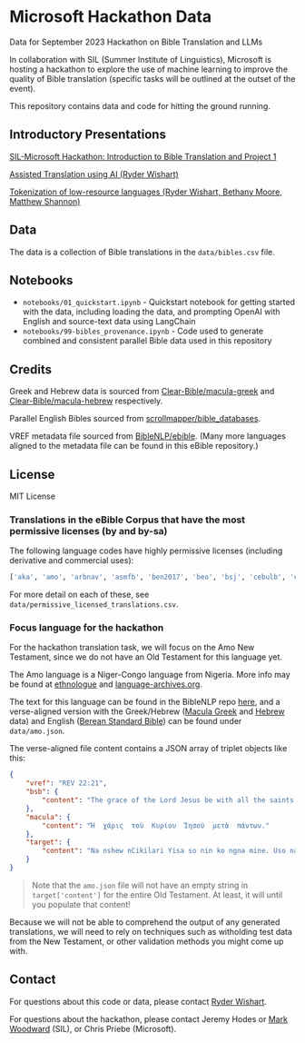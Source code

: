 # Microsoft Hackathon Data

Data for September 2023 Hackathon on Bible Translation and LLMs

In collaboration with SIL (Summer Institute of Linguistics), Microsoft is hosting a hackathon to explore the use of machine learning to improve the quality of Bible translation (specific tasks will be outlined at the outset of the event).

This repository contains data and code for hitting the ground running.

## Introductory Presentations

[SIL-Microsoft Hackathon: Introduction to Bible Translation and Project 1](https://docs.google.com/presentation/d/1N_cfJPq36Wc-5c5HD1GnZkC4ruV7Ppitft9YrDXsAh8)

[Assisted Translation using AI (Ryder Wishart)](https://docs.google.com/presentation/d/1KuW7Xu6fS9JhR1RrqUp1khON0C0dUk5uYTc5E-qnQhI/edit?usp=sharing)

[Tokenization of low-resource languages (Ryder Wishart, Bethany Moore, Matthew Shannon)](https://docs.google.com/presentation/d/12G54_PQlyXFuKdjtDfoNe_8RoOtPmdsSSW6g2CHxWvo/edit?usp=sharing)

## Data

The data is a collection of Bible translations in the `data/bibles.csv` file.

## Notebooks

- `notebooks/01_quickstart.ipynb` - Quickstart notebook for getting started with the data, including loading the data, and prompting OpenAI with English and source-text data using LangChain
- `notebooks/99-bibles_provenance.ipynb` - Code used to generate combined and consistent parallel Bible data used in this repository

## Credits

Greek and Hebrew data is sourced from [Clear-Bible/macula-greek](https://github.com/Clear-Bible/macula-greek/) and [Clear-Bible/macula-hebrew](https://github.com/Clear-Bible/macula-hebrew) respectively.

Parallel English Bibles sourced from [scrollmapper/bible_databases](https://github.com/scrollmapper/bible_databases).

VREF metadata file sourced from [BibleNLP/ebible](https://github.com/BibleNLP/ebible/tree/main). (Many more languages aligned to the metadata file can be found in this eBible repository.)

## License

MIT License

### Translations in the eBible Corpus that have the most permissive licenses (by and by-sa)

The following language codes have highly permissive licenses (including derivative and commercial uses):

```python
['aka', 'amo', 'arbnav', 'asmfb', 'ben2017', 'beo', 'bsj', 'cebulb', 'ckb', 'cmnfeb', 'deu1951', 'dji', 'dov', 'eng-t4t', 'engf35', 'engfbv', 'englsv', 'engourb', 'engtcent', 'engULB', 'ewe', 'francl', 'guj2017', 'gux', 'guxg', 'hatbsa', 'hausa', 'hauulb', 'hin2017', 'hun', 'iloulb', 'indags', 'isn', 'jid', 'jni', 'kan2017', 'kbq', 'kik', 'kiz', 'lin', 'lit', 'lug', 'luo', 'mal', 'malc', 'mar', 'ndg', 'npiulb', 'nya', 'ory', 'pan', 'polsz', 'porblt', 'porbr2018', 'portft', 'reg', 'rmyArli', 'rmyChergash', 'rmyGurbet', 'ronBayash', 'ronludari', 'row', 'sanasm', 'sanben', 'sanbur', 'sandev', 'sanguj', 'sanhk', 'sanias', 'saniso', 'sanitr', 'sankhm', 'sanmal', 'sanori', 'sanpun', 'sansin', 'santam', 'santel', 'santha', 'santib', 'sanurd', 'sanvel', 'sbk', 'sbs', 'spabes', 'spapddpt', 'spavbl', 'swhonen', 'swhulb', 'tam2017', 'tczchongthu', 'tel2017', 'tglulb', 'thd', 'twi', 'uigara', 'uigcyr', 'uiglat', 'uigpin', 'urd', 'vieovcb', 'wbi', 'yij', 'yor', 'zgam']
```

For more detail on each of these, see `data/permissive_licensed_translations.csv`.

### Focus language for the hackathon

For the hackathon translation task, we will focus on the Amo New Testament, since we do not have an Old Testament for this language yet.

The Amo language is a Niger-Congo language from Nigeria. More info may be found at [ethnologue](https://www.ethnologue.com/language/amo/) and [language-archives.org](http://www.language-archives.org/language/amo).

The text for this language can be found in the BibleNLP repo [here](https://github.com/BibleNLP/ebible/blob/main/corpus/amo-amo.txt), and a verse-aligned version with the Greek/Hebrew ([Macula Greek](https://github.com/Clear-Bible/macula-greek/tree/main) and [Hebrew](https://github.com/Clear-Bible/macula-hebrew/tree/main) data) and English ([Berean Standard Bible](https://berean.bible/downloads.htm)) can be found under `data/amo.json`.

The verse-aligned file content contains a JSON array of triplet objects like this:

```json
{
    "vref": "REV 22:21",
    "bsb": {
        "content": "The grace of the Lord Jesus be with all the saints. Amen."
    },
    "macula": {
        "content": "Ἠ  χάρις  τοῦ  Κυρίου  Ἰησοῦ  μετὰ  πάντων."
    },
    "target": {
        "content": "Na nshew nCikilari Yisa so nin ko ngna mine. Uso nani."
    }
}
```

> Note that the `amo.json` file will not have an empty string in `target['content']` for the entire Old Testament. At least, it will until you populate that content!

Because we will not be able to comprehend the output of any generated translations, we will need to rely on techniques such as witholding test data from the New Testament, or other validation methods you might come up with.

## Contact

For questions about this code or data, please contact [Ryder Wishart](https://github.com/ryderwishart).

For questions about the hackathon, please contact Jeremy Hodes or [Mark Woodward](https://github.com/woodwardmw) (SIL), or Chris Priebe (Microsoft).
